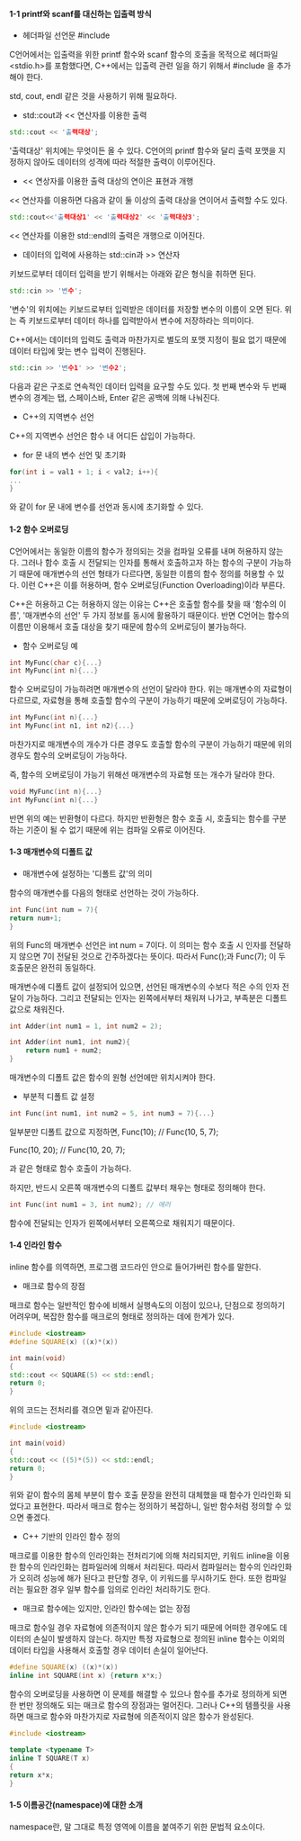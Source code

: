 #### 1-1 printf와 scanf를 대신하는 입출력 방식



- 헤더파일 선언문 #include <iostream>



C언어에서는 입출력을 위한 printf 함수와 scanf 함수의 호출을 목적으로 헤더파일 <stdio.h>를 포함했다면, C++에서는 입출력 관련 일을 하기 위해서 #include <iostream>을 추가해야 한다.

std, cout, endl 같은 것을 사용하기 위해 필요하다.



- std::cout과 << 연산자를 이용한 출력



```C++
std::cout << '출력대상';
```



'출력대상' 위치에는 무엇이든 올 수 있다. C언어의 printf 함수와 달리 출력 포맷을 지정하지 않아도 데이터의 성격에 따라 적절한 출력이 이루어진다.



- << 연상자를 이용한 출력 대상의 연이은 표현과 개행



<< 연산자를 이용하면 다음과 같이 둘 이상의 출력 대상을 연이어서 출력할 수도 있다.



```C++
std::cout<<'출력대상1' << '출력대상2' << '출력대상3';
```



<< 연산자를 이용한 std::endl의 출력은 개행으로 이어진다.



- 데이터의 입력에 사용하는 std::cin과 >> 연산자



키보드로부터 데이터 입력을 받기 위해서는 아래와 같은 형식을 취하면 된다.



```c++
std::cin >> '변수';
```



'변수'의 위치에는 키보드로부터 입력받은 데이터를 저장할 변수의 이름이 오면 된다. 위는 즉 키보드로부터 데이터 하나를 입력받아서 변수에 저장하라는 의미이다.

C++에서는 데이터의 입력도 출력과 마찬가지로 별도의 포맷 지정이 필요 없기 때문에 데이터 타입에 맞는 변수 입력이 진행된다.



```C++
std::cin >> '변수1' >> '변수2';
```



다음과 같은 구조로 연속적인 데이터 입력을 요구할 수도 있다. 첫 번째 변수와 두 번째 변수의 경계는 탭, 스페이스바, Enter 같은 공백에 의해 나눠진다.



- C++의 지역변수 선언



C++의 지역변수 선언은 함수 내 어디든 삽입이 가능하다. 



- for 문 내의 변수 선언 및 초기화



```c++
for(int i = val1 + 1; i < val2; i++){
...
}
```



와 같이 for 문 내에 변수를 선언과 동시에 초기화할 수 있다.



#### 1-2 함수 오버로딩



C언어에서는 동일한 이름의 함수가 정의되는 것을 컴파일 오류를 내며 허용하지 않는다. 그러나 함수 호출 시 전달되는 인자를 통해서 호출하고자 하는 함수의 구분이 가능하기 때문에 매개변수의 선언 형태가 다르다면, 동일한 이름의 함수 정의를 허용할 수 있다. 이런 C++은 이를 허용하며, 함수 오버로딩(Function Overloading)이라 부른다.

C++은 허용하고 C는 허용하지 않는 이유는 C++은 호출할 함수를 찾을 때 '함수의 이름', '매개변수의 선언' 두 가지 정보를 동시에 활용하기 때문이다. 반면 C언어는 함수의 이름만 이용해서 호출 대상을 찾기 때문에 함수의 오버로딩이 불가능하다.



- 함수 오버로딩 예



```c++
int MyFunc(char c){...}
int MyFunc(int n){...}
```



함수 오버로딩이 가능하려면 매개변수의 선언이 달라야 한다. 위는 매개변수의 자료형이 다르므로, 자료형을 통해 호출할 함수의 구분이 가능하기 때문에 오버로딩이 가능하다.



```c++
int MyFunc(int n){...}
int MyFunc(int n1, int n2){...}
```



마찬가지로 매개변수의 개수가 다른 경우도 호출할 함수의 구분이 가능하기 때문에 위의 경우도 함수의 오버로딩이 가능하다.



즉, 함수의 오버로딩이 가능기 위해선 매개변수의 자료형 또는 개수가 달라야 한다.



```c++
void MyFunc(int n){...}
int MyFunc(int n){...}
```



반면 위의 예는 반환형이 다르다. 하지만 반환형은 함수 호출 시, 호출되는 함수를 구분하는 기준이 될 수 없기 때문에 위는 컴파일 오류로 이어진다.



#### 1-3 매개변수의 디폴트 값



- 매개변수에 설정하는 '디폴트 값'의 의미



함수의 매개변수를 다음의 형태로 선언하는 것이 가능하다.



```c++
int Func(int num = 7){
return num+1;
}
```



위의 Func의 매개변수 선언은 int num = 7이다. 이 의미는 함수 호출 시 인자를 전달하지 않으면 7이 전달된 것으로 간주하겠다는 뜻이다. 따라서 Func();과 Func(7); 이 두 호출문은 완전히 동일하다.

매개변수에 디폴트 값이 설정되어 있으면, 선언된 매개변수의 수보다 적은 수의 인자 전달이 가능하다.  그리고 전달되는 인자는 왼쪽에서부터 채워져 나가고, 부족분은 디폴트 값으로 채워진다.



```C++
int Adder(int num1 = 1, int num2 = 2);

int Adder(int num1, int num2){
    return num1 + num2;
}
```



매개변수의 디폴트 값은 함수의 원형 선언에만 위치시켜야 한다.



- 부분적 디폴트 값 설정



```c++
int Func(int num1, int num2 = 5, int num3 = 7){...}
```



일부분만 디폴트 값으로 지정하면, Func(10); // Func(10, 5, 7);

Func(10, 20); // Func(10, 20, 7);

과 같은 형태로 함수 호출이 가능하다.



하지만, 반드시 오른쪽 매개변수의 디폴트 값부터 채우는 형태로 정의해야 한다.



```c++
int Func(int num1 = 3, int num2); // 에러
```



함수에 전달되는 인자가 왼쪽에서부터 오른쪽으로 채워지기 때문이다.



#### 1-4 인라인 함수



inline 함수를 의역하면, 프로그램 코드라인 안으로 들어가버린 함수를 말한다.



- 매크로 함수의 장점



매크로 함수는 일반적인 함수에 비해서 실행속도의 이점이 있으나, 단점으로 정의하기 어려우며, 복잡한 함수를 매크로의 형태로 정의하는 데에 한계가 있다.



```c++
#include <iostream>
#define SQUARE(x) ((x)*(x))

int main(void)
{
std::cout << SQUARE(5) << std::endl;
return 0;
}
```

위의 코드는 전처리를 겪으면 밑과 같아진다.

```c++
#include <iostream>

int main(void)
{
std::cout << ((5)*(5)) << std::endl;
return 0;
}
```

위와 같이 함수의 몸체 부분이 함수 호출 문장을 완전히 대체했을 때 함수가 인라인화 되었다고 표현한다. 따라서 매크로 함수는 정의하기 복잡하니, 일반 함수처럼 정의할 수 있으면 좋겠다.



- C++ 기반의 인라인 함수 정의



매크로를 이용한 함수의 인라인화는 전처리기에 의해 처리되지만, 키워드 inline을 이용한 함수의 인라인화는 컴파일러에 의해서 처리된다. 따라서 컴파일러는 함수의 인라인화가 오히려 성능에 해가 된다고 판단할 경우, 이 키워드를 무시하기도 한다. 또한 컴파일러는 필요한 경우 일부 함수를 임의로 인라인 처리하기도 한다.



- 매크로 함수에는 있지만, 인라인 함수에는 없는 장점



매크로 함수일 경우 자료형에 의존적이지 않은 함수가 되기 때문에 어떠한 경우에도 데이터의 손실이 발생하지 않는다. 하지만 특정 자료형으로 정의된 inline 함수는 이외의 데이터 타입을 사용해서 호출할 경우 데이터 손실이 일어난다.



```c++
#define SQUARE(x) ((x)*(x))
inline int SQUARE(int x) {return x*x;}
```



함수의 오버로딩을 사용하면 이 문제를 해결할 수 있으나 함수를 추가로 정의하게 되면 한 번만 정의해도 되는 매크로 함수의 장점과는 멀어진다. 그러나 C++의 템플릿을 사용하면 매크로 함수와 마찬가지로 자료형에 의존적이지 않은 함수가 완성된다.



```c++
#include <iostream>

template <typename T>
inline T SQUARE(T x)
{
return x*x;
}
```



#### 1-5 이름공간(namespace)에 대한 소개



namespace란, 말 그대로 특정 영역에 이름을 붙여주기 위한 문법적 요소이다.

